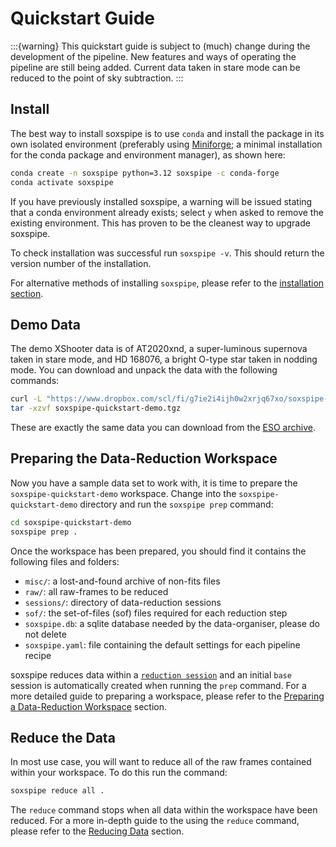 # Quickstart Guide

:::{warning}
This quickstart guide is subject to (much) change during the development of the pipeline. New features and ways of operating the pipeline are still being added. Current data taken in stare mode can be reduced to the point of sky subtraction. 
:::

## Install

The best way to install soxspipe is to use `conda` and install the package in its own isolated environment (preferably using [Miniforge](https://github.com/conda-forge/miniforge); a minimal installation for the conda package and environment manager), as shown here:

``` bash
conda create -n soxspipe python=3.12 soxspipe -c conda-forge
conda activate soxspipe
```

If you have previously installed soxspipe, a warning will be issued stating that a conda environment already exists; select `y` when asked to remove the existing environment. This has proven to be the cleanest way to upgrade soxspipe.

To check installation was successful run `soxspipe -v`. This should return the version number of the installation.

For alternative methods of installing `soxspipe`, please refer to the [installation section](installation.md).

## Demo Data

The demo XShooter data is of AT2020xnd, a super-luminous supernova taken in stare mode, and HD 168076, a bright O-type star taken in nodding mode. You can download and unpack the data with the following commands:

```bash
curl -L "https://www.dropbox.com/scl/fi/g7ie2i4ijh0w2xrjq67xo/soxspipe-quickstart-demo-lite.tgz?rlkey=eow6ujhyyo1drmzv2yt2qpo8i&dl=1" > soxspipe-quickstart-demo.tgz
tar -xzvf soxspipe-quickstart-demo.tgz
```

These are exactly the same data you can download from the [ESO archive](http://archive.eso.org/eso/eso_archive_main.html).

## Preparing the Data-Reduction Workspace

Now you have a sample data set to work with, it is time to prepare the `soxspipe-quickstart-demo` workspace. Change into the `soxspipe-quickstart-demo` directory and run the `soxspipe prep` command:

```bash
cd soxspipe-quickstart-demo
soxspipe prep .
```

Once the workspace has been prepared, you should find it contains the following files and folders:

- `misc/`: a lost-and-found archive of non-fits files
- `raw/`: all raw-frames to be reduced
- `sessions/`: directory of data-reduction sessions
- `sof/`: the set-of-files (sof) files required for each reduction step
- `soxspipe.db`: a sqlite database needed by the data-organiser, please do not delete
- `soxspipe.yaml`: file containing the default settings for each pipeline recipe

soxspipe reduces data within a [`reduction session`](./sessions.md) and an initial `base` session is automatically created when running the `prep` command. For a more detailed guide to preparing a workspace, please refer to the [Preparing a Data-Reduction Workspace](preparing_a_workspace.md) section.

## Reduce the Data

In most use case, you will want to reduce all of the raw frames contained within your workspace. To do this run the command:

```bash
soxspipe reduce all .
```

The `reduce` command stops when all data within the workspace have been reduced. For a more in-depth guide to the using the `reduce` command, please refer to the [Reducing Data](reductions/index.md) section.

